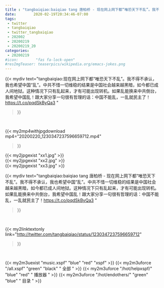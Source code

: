 ```yaml
---
title : "tangbaiqiao:baiqiao tang 唐柏桥 - 现在网上网下都“唯恐天下不乱”。我不得不承认，我也希望中国“乱”。中共不惜一切维稳的结果是中国社会越来越黑暗，如今都已成人间地狱。这种情况下只有乱起来，才有可能出现转机。如果乱能换来中共倒台，我希望中国乱！跟大家分享一句很有哲理的话：中国不能乱，一乱就民主了！https://t.co/pqdSkByQa3 "
date:        2020-02-19T20:34:46-07:00
tags:
 - twitter
 - tangbaiqiao
 - twitter_tangbaiqiao
 - 202002
 - 20200219
 - 20200219_20
categories:
 - 20200219
#icon:        "fas fa-lock-open"
#resImgTeaser: teaserpics/wikipedia.org/emacs-jokes.png
---
```


{{< mydiv text="tangbaiqiao:现在网上网下都“唯恐天下不乱”。我不得不承认，我也希望中国“乱”。中共不惜一切维稳的结果是中国社会越来越黑暗，如今都已成人间地狱。这种情况下只有乱起来，才有可能出现转机。如果乱能换来中共倒台，我希望中国乱！跟大家分享一句很有哲理的话：中国不能乱，一乱就民主了！https://t.co/pqdSkByQa3 "
>}}
<br>


{{< my2mp4withjpgdownload mp4="20200220_1230347237596659712.mp4"
>}}

{{< my2jpgexist "xx1.jpg" >}}<br>
{{< my2jpgexist "xx2.jpg" >}}<br>
{{< my2jpgexist "xx3.jpg" >}}<br>



{{< mydiv text="tangbaiqiao:baiqiao tang 唐柏桥 - 现在网上网下都“唯恐天下不乱”。我不得不承认，我也希望中国“乱”。中共不惜一切维稳的结果是中国社会越来越黑暗，如今都已成人间地狱。这种情况下只有乱起来，才有可能出现转机。如果乱能换来中共倒台，我希望中国乱！跟大家分享一句很有哲理的话：中国不能乱，一乱就民主了！https://t.co/pqdSkByQa3 "
>}}
<br>

{{< my2linktextonly link="http://twitter.com/tangbaiqiao/status/1230347237596659712"
>}}


<br>

{{< my2m3uexist "music.xspf"        "blue"   "red"    "xspf" >}} {{< my2m3uforce "/all.xspf"         "green"  "black"  " 全部 " >}} {{< my2m3uforce "/hot/helpxspf/"    "blue"   "red"    " 播放器 " >}} {{< my2m3uforce "/hot/endothers/"   "green"  "blue"   " 目录 " >}} 
